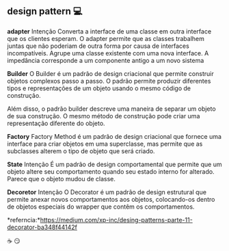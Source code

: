 ## **design pattern** :computer:

 **adapter**
Intenção
Converta a interface de uma classe em outra interface que os clientes esperam. O adapter permite que as classes trabalhem juntas que não poderiam de outra forma por causa de interfaces incompatíveis.
Agrupe uma classe existente com uma nova interface.
A impedância corresponde a um componente antigo a um novo sistema
  
  **Builder**
O Builder é um padrão de design criacional que permite construir objetos complexos passo a passo. O padrão permite produzir diferentes tipos e representações de um objeto usando o mesmo código de construção.

Além disso, o padrão builder descreve uma maneira de separar um objeto de sua construção. O mesmo método de construção pode criar uma representação diferente do objeto.

 **Factory**
  Factory Method é um padrão de design criacional que fornece uma interface para criar objetos em uma superclasse, mas permite que as subclasses alterem o tipo de objeto que será criado.

 **State**
  Intenção
É um padrão de design comportamental que permite que um objeto altere seu comportamento quando seu estado interno for alterado. Parece que o objeto mudou de classe.

 **Decoretor**
Intenção
O Decorator é um padrão de design estrutural que permite anexar novos comportamentos aos objetos, colocando-os dentro de objetos especiais do wrapper que contêm os comportamentos.

*referncia:*https://medium.com/xp-inc/desing-patterns-parte-11-decorator-ba348f44142f

:coffee: :smirk: 

